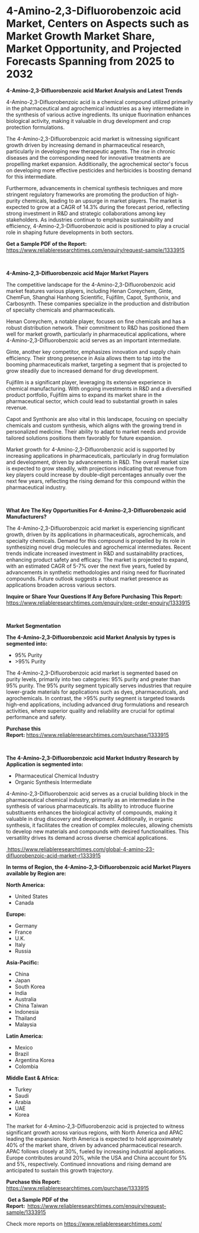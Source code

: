 <p><h1>4-Amino-2,3-Difluorobenzoic acid Market, Centers on Aspects such as Market Growth Market Share, Market Opportunity, and Projected Forecasts Spanning from 2025 to 2032</h1></p><p><strong>4-Amino-2,3-Difluorobenzoic acid Market Analysis and Latest Trends</strong></p>
<p><p>4-Amino-2,3-Difluorobenzoic acid is a chemical compound utilized primarily in the pharmaceutical and agrochemical industries as a key intermediate in the synthesis of various active ingredients. Its unique fluorination enhances biological activity, making it valuable in drug development and crop protection formulations.</p><p>The 4-Amino-2,3-Difluorobenzoic acid market is witnessing significant growth driven by increasing demand in pharmaceutical research, particularly in developing new therapeutic agents. The rise in chronic diseases and the corresponding need for innovative treatments are propelling market expansion. Additionally, the agrochemical sector's focus on developing more effective pesticides and herbicides is boosting demand for this intermediate.</p><p>Furthermore, advancements in chemical synthesis techniques and more stringent regulatory frameworks are promoting the production of high-purity chemicals, leading to an upsurge in market players. The market is expected to grow at a CAGR of 14.3% during the forecast period, reflecting strong investment in R&D and strategic collaborations among key stakeholders. As industries continue to emphasize sustainability and efficiency, 4-Amino-2,3-Difluorobenzoic acid is positioned to play a crucial role in shaping future developments in both sectors.</p></p>
<p><strong>Get a Sample PDF of the Report:&nbsp;</strong> <a href="https://www.reliableresearchtimes.com/enquiry/request-sample/1333915?utm_campaign=3187&utm_medium=2&utm_source=Github&utm_content=ia&utm_term=24032025&utm_id=4-amino-23-difluorobenzoic-acid">https://www.reliableresearchtimes.com/enquiry/request-sample/1333915</a></p>
<p>&nbsp;</p>
<p><strong>4-Amino-2,3-Difluorobenzoic acid Major Market Players</strong></p>
<p><p>The competitive landscape for the 4-Amino-2,3-Difluorobenzoic acid market features various players, including Henan Coreychem, Ginte, ChemFun, Shanghai Hanhong Scientific, Fujifilm, Capot, Synthonix, and Carbosynth. These companies specialize in the production and distribution of specialty chemicals and pharmaceuticals.</p><p>Henan Coreychem, a notable player, focuses on fine chemicals and has a robust distribution network. Their commitment to R&D has positioned them well for market growth, particularly in pharmaceutical applications, where 4-Amino-2,3-Difluorobenzoic acid serves as an important intermediate.</p><p>Ginte, another key competitor, emphasizes innovation and supply chain efficiency. Their strong presence in Asia allows them to tap into the booming pharmaceuticals market, targeting a segment that is projected to grow steadily due to increased demand for drug development.</p><p>Fujifilm is a significant player, leveraging its extensive experience in chemical manufacturing. With ongoing investments in R&D and a diversified product portfolio, Fujifilm aims to expand its market share in the pharmaceutical sector, which could lead to substantial growth in sales revenue. </p><p>Capot and Synthonix are also vital in this landscape, focusing on specialty chemicals and custom synthesis, which aligns with the growing trend in personalized medicine. Their ability to adapt to market needs and provide tailored solutions positions them favorably for future expansion.</p><p>Market growth for 4-Amino-2,3-Difluorobenzoic acid is supported by increasing applications in pharmaceuticals, particularly in drug formulation and development, driven by advancements in R&D. The overall market size is expected to grow steadily, with projections indicating that revenue from key players could increase by double-digit percentages annually over the next few years, reflecting the rising demand for this compound within the pharmaceutical industry.</p></p>
<p>&nbsp;</p>
<p><strong>What Are The Key Opportunities For 4-Amino-2,3-Difluorobenzoic acid Manufacturers?</strong></p>
<p><p>The 4-Amino-2,3-Difluorobenzoic acid market is experiencing significant growth, driven by its applications in pharmaceuticals, agrochemicals, and specialty chemicals. Demand for this compound is propelled by its role in synthesizing novel drug molecules and agrochemical intermediates. Recent trends indicate increased investment in R&D and sustainability practices, enhancing product safety and efficacy. The market is projected to expand, with an estimated CAGR of 5-7% over the next five years, fueled by advancements in synthetic methodologies and rising need for fluorinated compounds. Future outlook suggests a robust market presence as applications broaden across various sectors.</p></p>
<p><strong>Inquire or Share Your Questions If Any Before Purchasing This Report:</strong> <a href="https://www.reliableresearchtimes.com/enquiry/pre-order-enquiry/1333915?utm_campaign=3187&utm_medium=2&utm_source=Github&utm_content=ia&utm_term=24032025&utm_id=4-amino-23-difluorobenzoic-acid">https://www.reliableresearchtimes.com/enquiry/pre-order-enquiry/1333915</a></p>
<p>&nbsp;</p>
<p><strong>Market Segmentation</strong></p>
<p><strong>The 4-Amino-2,3-Difluorobenzoic acid Market Analysis by types is segmented into:</strong></p>
<p><ul><li>95% Purity</li><li>>95% Purity</li></ul></p>
<p><p>The 4-Amino-2,3-Difluorobenzoic acid market is segmented based on purity levels, primarily into two categories: 95% purity and greater than 95% purity. The 95% purity segment typically serves industries that require lower-grade materials for applications such as dyes, pharmaceuticals, and agrochemicals. In contrast, the >95% purity segment is targeted towards high-end applications, including advanced drug formulations and research activities, where superior quality and reliability are crucial for optimal performance and safety.</p></p>
<p><strong>Purchase this Report:&nbsp;</strong><a href="https://www.reliableresearchtimes.com/purchase/1333915?utm_campaign=3187&utm_medium=2&utm_source=Github&utm_content=ia&utm_term=24032025&utm_id=4-amino-23-difluorobenzoic-acid">https://www.reliableresearchtimes.com/purchase/1333915</a></p>
<p>&nbsp;</p>
<p><strong>The 4-Amino-2,3-Difluorobenzoic acid Market Industry Research by Application is segmented into:</strong></p>
<p><ul><li>Pharmaceutical Chemical Industry</li><li>Organic Synthesis Intermediate</li></ul></p>
<p><p>4-Amino-2,3-Difluorobenzoic acid serves as a crucial building block in the pharmaceutical chemical industry, primarily as an intermediate in the synthesis of various pharmaceuticals. Its ability to introduce fluorine substituents enhances the biological activity of compounds, making it valuable in drug discovery and development. Additionally, in organic synthesis, it facilitates the creation of complex molecules, allowing chemists to develop new materials and compounds with desired functionalities. This versatility drives its demand across diverse chemical applications.</p></p>
<p><a href="https://www.reliableresearchtimes.com/global-4-amino-23-difluorobenzoic-acid-market-r1333915?utm_campaign=3187&utm_medium=2&utm_source=Github&utm_content=ia&utm_term=24032025&utm_id=4-amino-23-difluorobenzoic-acid">&nbsp;https://www.reliableresearchtimes.com/global-4-amino-23-difluorobenzoic-acid-market-r1333915</a></p>
<p><strong>In terms of Region, the 4-Amino-2,3-Difluorobenzoic acid Market Players available by Region are:</strong></p>
<p>
    <p> <strong> North America: </strong>
        <ul>
            <li>United States</li>
            <li>Canada</li>
        </ul>
        </p> 
    <p> <strong> Europe: </strong>
        <ul>
            <li>Germany</li>
            <li>France</li>
            <li>U.K.</li>
            <li>Italy</li>
            <li>Russia</li>
        </ul>
        </p> 
    <p> <strong> Asia-Pacific: </strong>
        <ul>
            <li>China</li>
            <li>Japan</li>
            <li>South Korea</li>
            <li>India</li>
            <li>Australia</li>
            <li>China Taiwan</li>
            <li>Indonesia</li>
            <li>Thailand</li>
            <li>Malaysia</li>
        </ul>
        </p> 
    <p> <strong> Latin America: </strong>
        <ul>
            <li>Mexico</li>
            <li>Brazil</li>
            <li>Argentina Korea</li>
            <li>Colombia</li>
        </ul>
        </p> 
    <p> <strong> Middle East & Africa: </strong>
        <ul>
            <li>Turkey</li>
            <li>Saudi</li>
            <li>Arabia</li>
            <li>UAE</li>
            <li>Korea</li>
        </ul>
    </p>
    </p>
<p><p>The market for 4-Amino-2,3-Difluorobenzoic acid is projected to witness significant growth across various regions, with North America and APAC leading the expansion. North America is expected to hold approximately 40% of the market share, driven by advanced pharmaceutical research. APAC follows closely at 30%, fueled by increasing industrial applications. Europe contributes around 20%, while the USA and China account for 5% and 5%, respectively. Continued innovations and rising demand are anticipated to sustain this growth trajectory.</p></p>
<p><strong>Purchase this Report: </strong><a href="https://www.reliableresearchtimes.com/purchase/1333915?utm_campaign=3187&utm_medium=2&utm_source=Github&utm_content=ia&utm_term=24032025&utm_id=4-amino-23-difluorobenzoic-acid">https://www.reliableresearchtimes.com/purchase/1333915</a></p>
<p>&nbsp;<strong>Get a Sample PDF of the Report:&nbsp;&nbsp;</strong><a href="https://www.reliableresearchtimes.com/enquiry/request-sample/1333915?utm_campaign=3187&utm_medium=2&utm_source=Github&utm_content=ia&utm_term=24032025&utm_id=4-amino-23-difluorobenzoic-acid">https://www.reliableresearchtimes.com/enquiry/request-sample/1333915</a></p>
<p><strong></strong></p>
<p>Check more reports on <a href="https://www.reliableresearchtimes.com/?utm_campaign=3187&utm_medium=2&utm_source=Github&utm_content=ia&utm_term=24032025&utm_id=4-amino-23-difluorobenzoic-acid">https://www.reliableresearchtimes.com/</a></p>